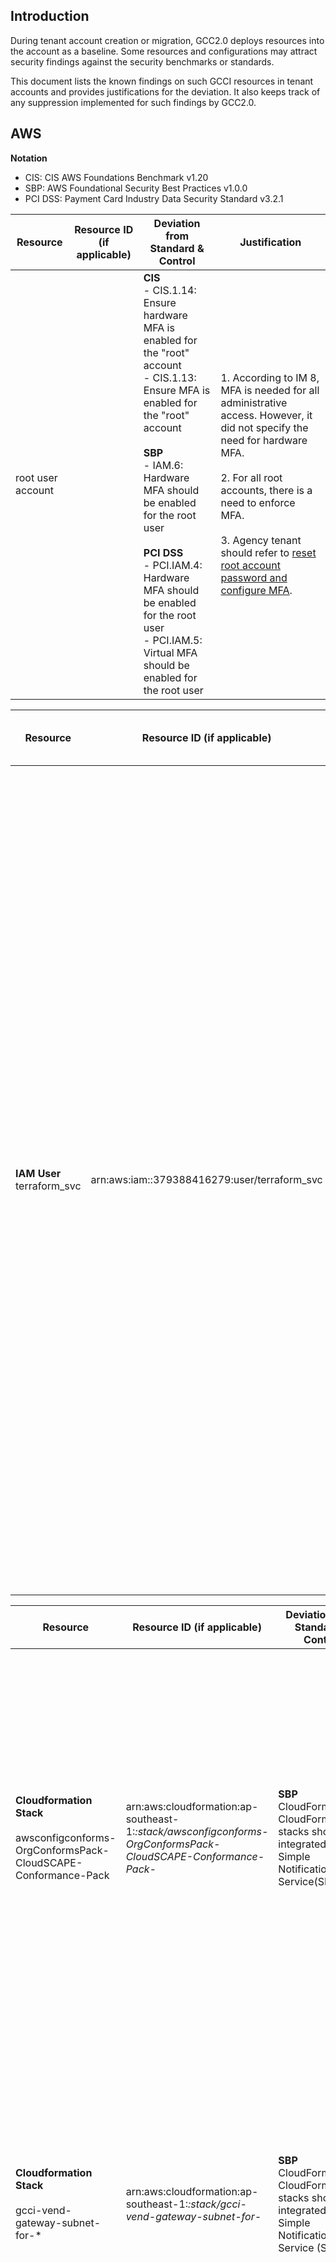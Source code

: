 ## Introduction

During tenant account creation or migration, GCC2.0 deploys resources into the account as a baseline. Some resources and configurations may attract security findings against the security benchmarks or standards.

This document lists the known findings on such GCCI resources in tenant accounts and provides justifications for the deviation. It also keeps track of any suppression implemented for such findings by GCC2.0.

## AWS

**Notation**

* CIS: CIS AWS Foundations Benchmark v1.20
* SBP: AWS Foundational Security Best Practices v1.0.0
* PCI DSS: Payment Card Industry Data Security Standard v3.2.1


| Resource | Resource ID (if applicable) | Deviation from Standard & Control | Justification |
| ------------- |-------------|-------------|-------------|
| root user account      | | **CIS**<br>- CIS.1.14: Ensure hardware MFA is enabled for the "root" account<br>- CIS.1.13: Ensure MFA is enabled for the "root" account<br><br>**SBP**<br>- IAM.6: Hardware MFA should be enabled for the root user<br><br>**PCI DSS**<br>- PCI.IAM.4: Hardware MFA should be enabled for the root user<br>- PCI.IAM.5: Virtual MFA should be enabled for the root user |1. According to IM 8, MFA is needed for all administrative access. However, it did not specify the need for hardware MFA.<br><br>2.	For all root accounts, there is a need to enforce MFA.<br><br>3. Agency tenant should refer to [reset root account password and configure MFA](https://docs.developer.tech.gov.sg/docs/gcc-version-2-user-documentation/manage-root-email-mailing-list). |


| Resource | Resource ID (if applicable) | Deviation from Standard & Control | Justification |
| ------------- |-------------|-------------|-------------|
|  **IAM User**<br>terraform_svc    |  arn:aws:iam::379388416279:user/terraform_svc   |**CIS**<br>-	CIS.1.4: Ensure access keys are rotated every 90 days or less<br>-	CIS.1.3: Ensure credentials unused for 90 days or greater are disabled<br><br>**SBP**<br>-	IAM.3: IAM users' access keys should be rotated every 90 days or less<br><br>**PCI DSS**<br>- PCI.IAM.7: Unused IAM user credentials should be removed<br>- PCI.IAM.6: MFA should be enabled for all IAM users |1. This IAM user is reserved for tenants to manage their infrastructure using IaC. Currently it is not in use, and there is no permission attached to it. In future, tenants will be managing the permissions for this IAM user based on their needs.<br><br>2. The IAM key and secret generation is fully handled by automation. The key and secret are only used by terraform workspace and nobody else has access to the key and secret. SCP is also in place to block tenants from adding, deactivating or removing existing key secret pair. <br><br>3. Removal of unused credentials for more than 90 days is no longer valid because there is a chance that a tenant has no change made or trigger a terraform plan and apply in 90 days. |



| Resource | Resource ID (if applicable) | Deviation from Standard & Control | Justification |
| ------------- |-------------|-------------|-------------|
| **Cloudformation Stack**<br><br>awsconfigconforms-OrgConformsPack-CloudSCAPE-Conformance-Pack | arn:aws:cloudformation:ap-southeast-1:*:stack/awsconfigconforms-OrgConformsPack-CloudSCAPE-Conformance-Pack-* | **SBP**<br>CloudFormation.1: CloudFormation stacks should be integrated with Simple Notification Service(SNS) | This cloudformation is a deployment of AWS organization conformance pack managed by cloudscape team.<br> Instead of using SNS, deployment status or errors, are directly reflected on core-security account console under organization conformance pack service. Cloudscape team and GCC2.0 CLM team will handle the failure during deployment. |
| **Cloudformation Stack**<br><br>gcci-vend-gateway-subnet-for-* | arn:aws:cloudformation:ap-southeast-1:*:stack/gcci-vend-gateway-subnet-for-* | **SBP**<br>CloudFormation.1: CloudFormation stacks should be integrated with Simple Notification Service (SNS) | This cloudformation is part of workflow to provision new VPC in agency account. The request originates from agency request on GCC2.0 CMP.<br><br>Instead of using SNS, GCC2.0 Provisioning team and CMP team receive and monitor alert of failure directly from provisioning api responses and handle the provisioning failure accordingly. |
| **Cloudformation Stack** <br><br> gcci-vend-gen-cidr-for-* | arn:aws:cloudformation:ap-southeast-1:*:stack/gcci-vend-gen-cidr-for-* | **SBP**<br>CloudFormation.1: CloudFormation stacks should be integrated with Simple Notification Service (SNS) | This cloudformation is part of workflow to provision new VPC in agency account. The request originates from agency request on GCC2.0 CMP. <br><br>Instead of using SNS, GCC2.0 Provisioning team and CMP team receive and monitor alert of failure directly from provisioning api responses and handle the provisioning failure accordingly. |



| Resource | Resource ID (if applicable) | Deviation from Standard & Control | Justification |
| ------------- |-------------|-------------|-------------|
| **Lambda Function**<br><br>clm-pac-rules-GT* | arn:aws:lambda:ap-southeast-1:*:function:clm-pac-rules-GT* | **PCI DSS**<br>PCI.Lambda.2: Lambda functions should be in a VPC | These lambdas form part of GCC2.0 PaC policies. Custom logic is implemented to inspect tenants’ AWS resources. The lambdas do not require network interface in any VPC, and do not inspect resources at OS level in virtual machines.<br><br>Therefore, the lambdas do not require interaction with any VPC or private subnet. Hence these lambda functions should not be placed in VPC. https://aws.amazon.com/blogs/architecture/best-practices-for-developing-on-aws-lambda/ <br><br>As further confirmed by AWS, lambda not deployed in VPC cannot be triggered by any public resources, and not exposed to public network |
| **Lambda Function**<br><br>clm-central-logging-migration | arn:aws:lambda:ap-southeast-1:*:function:clm-central-logging-migration | **PCI DSS** <br>PCI.Lambda.2: Lambda functions should be in a VPC | Same as above.<br><br>This lambda is used at GCC to GCC2.0 account migration. It re-configures CloudWatch log groups’ subscription filters from GCC1.0 central logging to GCC2.0’s. It does not require network interface in any VPC, and does not update resources at OS level in virtual machines. |
| **Lambda Function** <br> clm-modify-sechub-severity-label-lambda | arn:aws:lambda:ap-southeast-1:*:function:clm-modify-sechub-severity-label-lambda | **PCI DSS**<br>PCI.Lambda.2: Lambda functions should be in a VPC<br> | Same as above.<br><br> This lambda forms part of GCC2.0 PaC implementation. It adjusts finding’s severity level in security hub. It does not require network interface in any VPC, and does not update resources at OS level in virtual machines. |
| **Lambda Function**<br><br>clm-central-logging-firehose-lambda | arn:aws:lambda:ap-southeast-1:*:function:clm-central-logging-firehose-lambda | **PCI DSS**<br>PCI.Lambda.2: Lambda functions should be in a VPC | Same as above.<br><br> This lambda forms part of GCC2.0 central logging implementation. It facilitates the logging partition in firehose before piping CloudWatch log groups to central S3 bucket in GCC2.0 core logging account. It does not require network interface in any VPC, and does not update resources at OS level in virtual machines.|
| **Lambda Function** <br><br>clm-pac-iam-event-sns-to-EventBridge| arn:aws:lambda:ap-southeast-1:*:function:clm-pac-iam-event-sns-to-EventBridge| **PCI DSS**<br>PCI.Lambda.2: Lambda functions should be in a VPC | Same as above.<br><br> This lambda forms part of GCC2.0 PaC implementation. It forwards IAM events that are collected globally to ap-southeast-1 region for further processing. It does not require network interface in any VPC, and does not update resources at OS level in virtual machines. |
| **Lambda Function** <br><br>tlz-ipam-management-retry| arn:aws:lambda:ap-southeast-1:*:function:tlz-ipam-management-retry | **PCI DSS**<br>PCI.Lambda.2: Lambda functions should be in a VPC | Same as above<br><br>This lambda forms part of GCC2.0 VPC provisioning implementation. It sends retry request for CIDR reservation to IPAM (DynamoDB based). It does not require network interface in any VPC, and does not update resources at OS level in virtual machines. |
| **Lambda Function**<br><br>tlz-ipam-management-updatecidr |arn:aws:lambda:ap-southeast-1:*:function:tlz-ipam-management-updatecidr | **PCI DSS** <br>PCI.Lambda.2: Lambda functions should be in a VPC | Same as above<br><br>This lambda forms part of GCC2.0 VPC provisioning implementation. It sends update or delete request for CIDR record to IPAM  (DynamoDB based). It does not require network interface in any VPC, and does not update resources at OS level in virtual machines. |
| **Lambda Function** <br><br>tlz-ipam-management-getcidr| arn:aws:lambda:ap-southeast-1:*:function:tlz-ipam-management-getcidr | **PCI DSS**<br>PCI.Lambda.2: Lambda functions should be in a VPC | Same as above<br><br>This lambda forms part of GCC2.0 VPC provisioning implementation. It sends get request for CIDR record to IPAM (DynamoDB based). It does not require network interface in any VPC, and does not update resources at OS level in virtual machines. |
